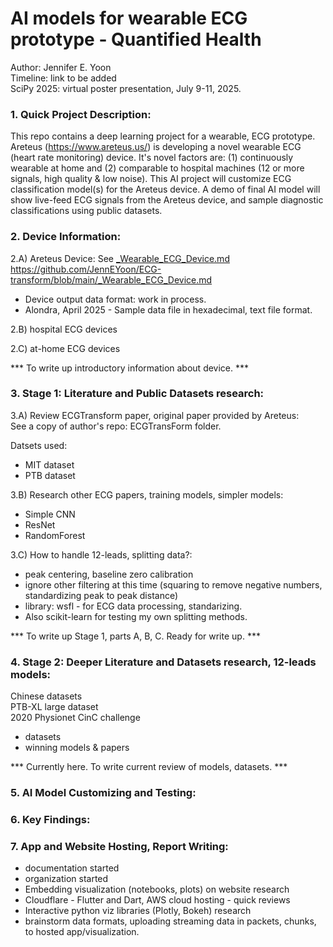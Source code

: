 # AI models for wearable ECG prototype - Quantified Health

Author: Jennifer E. Yoon   
Timeline: link to be added  
SciPy 2025: virtual poster presentation, July 9-11, 2025.  

### 1. Quick Project Description:  

This repo contains a deep learning project for a wearable, ECG prototype.   
Areteus (https://www.areteus.us/) is developing a novel wearable ECG (heart rate monitoring) device. It's novel factors are: (1) continuously wearable at home and (2) comparable to hospital machines (12 or more signals, high quality & low noise). This AI project will customize ECG classification model(s) for the Areteus device. A demo of final AI model will show live-feed ECG signals from the Areteus device, and sample diagnostic classifications using public datasets.  

### 2. Device Information:  

2.A) Areteus Device: See <a href="https://github.com/JennEYoon/ECG-transform/blob/main/_Wearable_ECG_Device.md" >_Wearable_ECG_Device.md</a>  
https://github.com/JennEYoon/ECG-transform/blob/main/_Wearable_ECG_Device.md

 * Device output data format: work in process.  
 * Alondra, April 2025 - Sample data file in hexadecimal, text file format.
   
2.B) hospital ECG devices  

2.C) at-home ECG devices  

 *** To write up introductory information about device. ***   

### 3. Stage 1: Literature and Public Datasets research:  

3.A) Review ECGTransform paper, original paper provided by Areteus:  
See a copy of author's repo: ECGTransForm folder.  

Datsets used:  
 * MIT dataset
 * PTB dataset

3.B) Research other ECG papers, training models, simpler models:    
 * Simple CNN
 * ResNet
 * RandomForest   

3.C) How to handle 12-leads, splitting data?: 
 * peak centering, baseline zero calibration  
 * ignore other filtering at this time (squaring to remove negative numbers, standardizing peak to peak distance)
 * library: wsfl - for ECG data processing, standarizing.
 * Also scikit-learn for testing my own splitting methods.   

 *** To write up Stage 1, parts A, B, C. Ready for write up. ***   

### 4. Stage 2: Deeper Literature and Datasets research, 12-leads models:  
Chinese datasets  
PTB-XL large dataset  
2020 Physionet CinC challenge 
 - datasets 
 - winning models & papers

 *** Currently here. To write current review of models, datasets. ***    

### 5. AI Model Customizing and Testing:    


### 6. Key Findings:  


### 7. App and Website Hosting, Report Writing:  

* documentation started
* organization started
* Embedding visualization (notebooks, plots) on website research
* Cloudflare - Flutter and Dart, AWS cloud hosting - quick reviews   
* Interactive python viz libraries (Plotly, Bokeh) research
* brainstorm data formats, uploading streaming data in packets, chunks, to hosted app/visualization.  


